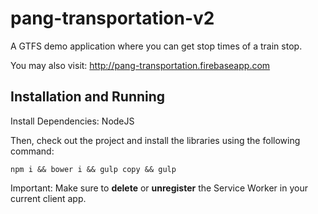 # pang-transportation-v2
A GTFS demo application where you can get stop times of a train stop.

You may also visit:
http://pang-transportation.firebaseapp.com

## Installation and Running
Install Dependencies: NodeJS

Then, check out the project and install the libraries using the following command:

    npm i && bower i && gulp copy && gulp

Important: Make sure to **delete** or **unregister** the Service Worker in your current client app.